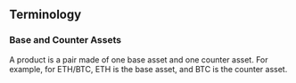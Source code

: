 ## Terminology

### Base and Counter Assets

A product is a pair made of one base asset and one counter asset. For example, for ETH/BTC, ETH is the base asset, and BTC is the counter asset.
